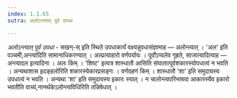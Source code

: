 ```yaml
---
index: 1.1.65
sutra: अलोऽन्त्यात् पूर्व उपधा

---
```

_अलोऽन्त्यात् पूर्व उपधा_ - सखन्-स् इति स्थिते उपधाकार्यं वक्ष्यन्नुपधासंज्ञामाह — अलोन्त्यात् । 'अल' इति पञ्चमी,अन्त्या॑दिति सामानाधिकरण्यात् । अल्प्रत्याहारो वर्णपर्यायः । पूर्वोऽप्यलेव गृह्रते, साजात्यादित्याह — अन्त्यादल इत्यादिना । अलः किम्  । 'शिष्ट' इत्यत्र शास्धातौ आसिति संघातात्पूर्वशकारस्योपधात्वं न भवति । अन्यथाशास इदङ्हलो॑रिति शकारस्येकारप्रसङ्गः । वर्णग्रहणं किम्  । शास्धातौ 'शा' इति समुदायस्य उपधात्वं न भवति । अन्यथा 'शा' इति समुदायस्य इकारः स्यात् । न चालोन्त्यपरिभाषया आकारस्यैव इकारो भवतीति वाच्यं,नानर्थकेऽलोन्त्यविधि॑रिति तन्निषेधात् ।